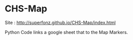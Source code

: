 # CHS-Map
Site : http://superfonz.github.io/CHS-Map/index.html

Python Code links a google sheet that to the Map Markers.

